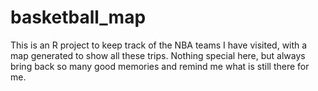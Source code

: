 # basketball_map
This is an R project to keep track of the NBA teams I have visited, with a map generated to show all these trips. Nothing special here, but always bring back so many good memories and remind me what is still there for me.

